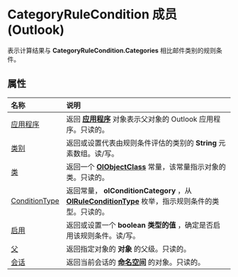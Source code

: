 
# CategoryRuleCondition 成员 (Outlook)


表示计算结果与 **CategoryRuleCondition.Categories** 相比邮件类别的规则条件。


## 属性



|**名称**|**说明**|
|:-----|:-----|
|[应用程序](4db7d71e-c1b3-7320-183a-17efbbf115ff.md)|返回 **[应用程序](797003e7-ecd1-eccb-eaaf-32d6ddde8348.md)** 对象表示父对象的 Outlook 应用程序。只读的。|
|[类别](7662a095-43e9-7668-f6f7-d0701b87b28c.md)|返回或设置代表由规则条件评估的类别的 **String** 元素数组。读/写。|
|[类](49742e81-83d6-afad-21bc-a22e501a1359.md)|返回一个 **[OlObjectClass](33d724b3-df3c-2a7f-a80f-93b66d96f588.md)** 常量，该常量指示对象的类。只读的。|
|[ConditionType](155e8920-479e-fed7-833f-5aaf3eb12d2a.md)|返回常量，  **olConditionCategory** ，从 **[OlRuleConditionType](35c2f965-0f9d-8cc8-2f05-60522268574f.md)** 枚举，指示规则条件的类型。只读的。|
|[启用](027949cf-d5a9-b6a8-3edf-ae00cb97d6e6.md)|返回或设置一个 **boolean 类型的值** ，确定是否启用该规则条件。读/写。|
|[父](bcfb86b5-7904-6cc0-044b-da3ba4e551bd.md)|返回指定对象的 **对象** 的父级。只读的。|
|[会话](ee8824ce-0cc8-1e32-1878-721f5e7a81be.md)|返回当前会话的 **[命名空间](f0dcaa19-07f5-5d42-a3bf-2e42b7885644.md)** 的对象。只读的。|
